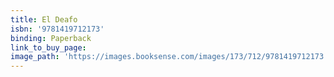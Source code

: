 ```yaml
---
title: El Deafo
isbn: '9781419712173'
binding: Paperback
link_to_buy_page:
image_path: 'https://images.booksense.com/images/173/712/9781419712173.jpg'
---
```


